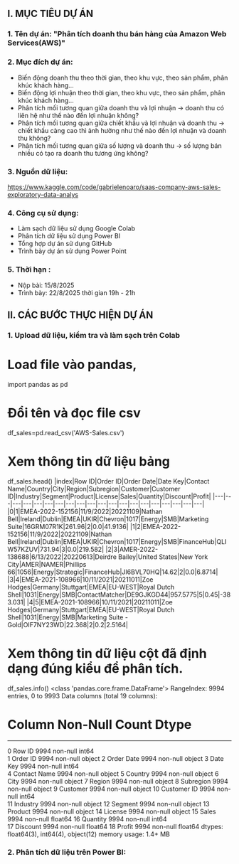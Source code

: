 ## **I. MỤC TIÊU DỰ ÁN**

### 1. Tên dự án: "Phân tích doanh thu bán hàng của Amazon Web Services(AWS)"

### 2. Mục đích dự án:
- Biến động doanh thu theo thời gian, theo khu vực, theo sản phẩm, phân khúc khách hàng...
- Biến động lợi nhuận theo thời gian, theo khu vực, theo sản phẩm, phân khúc khách hàng…
- Phân tích mối tương quan giữa doanh thu và lợi nhuận -> doanh thu có liên hệ như thế nào đến lợi nhuận không?
- Phân tích mối tương quan giữa chiết khấu và lợi nhuận và doanh thu -> chiết khấu càng cao thì ảnh hưởng như thế nào đến lợi nhuận và doanh thu không?
- Phân tích mối tương quan giữa số lượng và doanh thu -> số lượng bán nhiều có tạo ra doanh thu tương ứng không?

### 3. Nguồn dữ liệu:
https://www.kaggle.com/code/gabrielenoaro/saas-company-aws-sales-exploratory-data-analys

### 4. Công cụ sử dụng:
- Làm sạch dữ liệu sử dụng Google Colab
- Phân tích dữ liệu sử dụng Power BI
- Tổng hợp dự án sử dụng GitHub
- Trình bày dự án sử dụng Power Point

### 5. Thời hạn : 
- Nộp bài: 15/8/2025
- Trình bày: 22/8/2025 thời gian 19h - 21h

## **II. CÁC BƯỚC THỰC HIỆN DỰ ÁN**

### 1. Upload dữ liệu, kiểm tra và làm sạch trên Colab
# Load file vào pandas, 
import pandas as pd
# Đổi tên và đọc file csv
df_sales=pd.read_csv('AWS-Sales.csv')
# Xem thông tin dữ liệu bảng
df_sales.head()
|index|Row ID|Order ID|Order Date|Date Key|Contact Name|Country|City|Region|Subregion|Customer|Customer ID|Industry|Segment|Product|License|Sales|Quantity|Discount|Profit|
|---|---|---|---|---|---|---|---|---|---|---|---|---|---|---|---|---|---|---|---|
|0|1|EMEA-2022-152156|11/9/2022|20221109|Nathan Bell|Ireland|Dublin|EMEA|UKIR|Chevron|1017|Energy|SMB|Marketing Suite|16GRM07R1K|261\.96|2|0\.0|41\.9136|
|1|2|EMEA-2022-152156|11/9/2022|20221109|Nathan Bell|Ireland|Dublin|EMEA|UKIR|Chevron|1017|Energy|SMB|FinanceHub|QLIW57KZUV|731\.94|3|0\.0|219\.582|
|2|3|AMER-2022-138688|6/13/2022|20220613|Deirdre Bailey|United States|New York City|AMER|NAMER|Phillips 66|1056|Energy|Strategic|FinanceHub|JI6BVL70HQ|14\.62|2|0\.0|6\.8714|
|3|4|EMEA-2021-108966|10/11/2021|20211011|Zoe Hodges|Germany|Stuttgart|EMEA|EU-WEST|Royal Dutch Shell|1031|Energy|SMB|ContactMatcher|DE9GJKGD44|957\.5775|5|0\.45|-383\.031|
|4|5|EMEA-2021-108966|10/11/2021|20211011|Zoe Hodges|Germany|Stuttgart|EMEA|EU-WEST|Royal Dutch Shell|1031|Energy|SMB|Marketing Suite - Gold|OIF7NY23WD|22\.368|2|0\.2|2\.5164|

# Xem thông tin dữ liệu cột đã định dạng đúng kiểu để phân tích.
df_sales.info()
<class 'pandas.core.frame.DataFrame'>
RangeIndex: 9994 entries, 0 to 9993
Data columns (total 19 columns):
 #   Column        Non-Null Count  Dtype  
---  ------        --------------  -----  
 0   Row ID        9994 non-null   int64  
 1   Order ID      9994 non-null   object 
 2   Order Date    9994 non-null   object 
 3   Date Key      9994 non-null   int64  
 4   Contact Name  9994 non-null   object 
 5   Country       9994 non-null   object 
 6   City          9994 non-null   object 
 7   Region        9994 non-null   object 
 8   Subregion     9994 non-null   object 
 9   Customer      9994 non-null   object 
 10  Customer ID   9994 non-null   int64  
 11  Industry      9994 non-null   object 
 12  Segment       9994 non-null   object 
 13  Product       9994 non-null   object 
 14  License       9994 non-null   object 
 15  Sales         9994 non-null   float64
 16  Quantity      9994 non-null   int64  
 17  Discount      9994 non-null   float64
 18  Profit        9994 non-null   float64
dtypes: float64(3), int64(4), object(12)
memory usage: 1.4+ MB


### 2. Phân tích dữ liệu trên Power BI:



